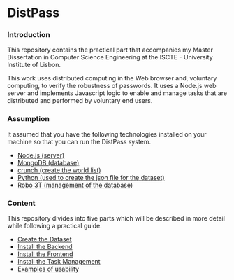 # DistPass

### Introduction

This repository contains the practical part that accompanies my Master Dissertation in Computer Science Engineering at the ISCTE - University Institute of Lisbon.

This work uses distributed computing in the Web browser and, voluntary computing, to verify the robustness of passwords. It uses a Node.js web server and implements Javascript logic to enable and manage tasks that are distributed and performed by voluntary end users.

### Assumption

It assumed that you have the following technologies installed on your machine so that you can run the DistPass system. 
* [Node.js (server)]( https://nodejs.org/en/download/)
* [MongoDB (database)](https://www.mongodb.com)
* [crunch (create the world list)](https://tools.kali.org/password-attacks/crunch)
* [Python (used to create the json file for the dataset)](https://www.python.org/downloads/)
* [Robo 3T (management of the database)](https://robomongo.org)

### Content 

This repository divides into five parts which will be described in more detail while following a practical guide.

* [Create the Dataset](https://github.com/lclms/distpass/blob/master/content/create_the_dataset.md)
* [Install the Backend](https://github.com/lclms/distpass/blob/master/content/Install%20the%20Backend.md)
* [Install the Frontend](https://github.com/lclms/distpass/blob/master/content/Install%20the%20Frontend.md)
* [Install the Task Management](https://github.com/lclms/distpass/blob/master/content/Install%20the%20Task%20Management)
* [Examples of usability](https://github.com/lclms/distpass/blob/master/content/Examples%20of%20usability.md)
